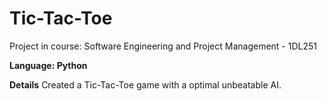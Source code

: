 # Tic-Tac-Toe
Project in course: Software Engineering and Project Management - 1DL251

**Language: Python**

**Details** Created a Tic-Tac-Toe game with a optimal unbeatable AI.
